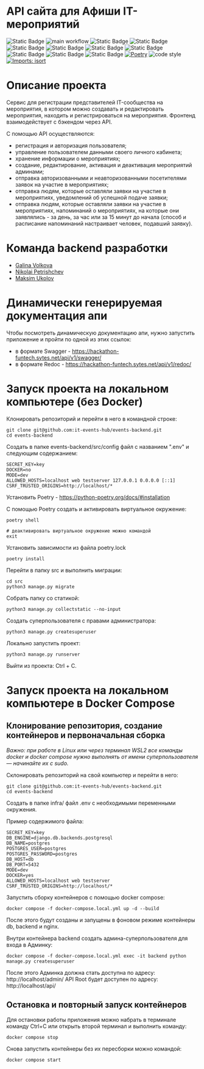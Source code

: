 # API сайта для Афиши IT-мероприятий

![Static Badge](https://img.shields.io/badge/status-in_progress-yellow) 
![main workflow](https://github.com/it-events-hub/events-backend/actions/workflows/main.yaml/badge.svg)
![Static Badge](https://img.shields.io/badge/Python-FFD43B?logo=python&logoColor=blue) 
![Static Badge](https://img.shields.io/badge/Django-092E20?logo=django&logoColor=green)
![Static Badge](https://img.shields.io/badge/JWT-000000?logo=JSON%20web%20tokens&logoColor=white)
![Static Badge](https://img.shields.io/badge/celery-%2337814A.svg?logo=celery&logoColor=white)
![Static Badge](https://img.shields.io/badge/Swagger-85EA2D?logo=Swagger&logoColor=white)
![Static Badge](https://img.shields.io/badge/PostgreSQL-316192?logo=postgresql&logoColor=white)
![Static Badge](https://img.shields.io/badge/Docker-2CA5E0?logo=docker&logoColor=white) 
![Static Badge](https://img.shields.io/badge/Nginx-009639?logo=nginx&logoColor=white) 
![Static Badge](https://img.shields.io/badge/GitHub_Actions-2088FF?logo=github-actions&logoColor=white)
[![Poetry](https://img.shields.io/endpoint?url=https://python-poetry.org/badge/v0.json)](https://python-poetry.org/)
![code style](https://img.shields.io/badge/code%20style-black-000000.svg)
[![Imports: isort](https://img.shields.io/badge/%20imports-isort-%231674b1?style=flat&labelColor=ef8336)](https://pycqa.github.io/isort/)

 # Описание проекта

Сервис для регистрации представителей IT-сообщества на мероприятия, в котором можно 
создавать и редактировать мероприятия, находить и регистрироваться на мероприятия.
Фронтенд взаимодействует с бэкендом через API.

С помощью API осуществляются:
- регистрация и авторизация пользователя;
- управление пользователем данными своего личного кабинета;
- хранение информации о мероприятиях;
- создание, редактирование, активация и деактивация мероприятий админами;
- отправка авторизованными и неавторизованными посетителями заявок на участие в мероприятиях;
- отправка людям, которые оставляли заявки на участие в мероприятиях, уведомлений об успешной подаче заявки;
- отправка людям, которые оставляли заявки на участие в мероприятиях, напоминаний о мероприятиях,
на которые они заявлялись - за день, за час или за 15 минут до начала (способ и 
расписание напоминаний настраивает человек, подавший заявку).

# Команда backend разработки

- [Galina Volkova](https://github.com/earlinn)
- [Nikolai Petrishchev](https://github.com/nikpetrischev)
- [Maksim Ukolov](https://github.com/link75)

# Динамически генерируемая документация апи

Чтобы посмотреть динамическую документацию апи, нужно запустить приложение и
пройти по одной из этих ссылок:
- в формате Swagger - https://hackathon-funtech.sytes.net/api/v1/swagger/
- в формате Redoc - https://hackathon-funtech.sytes.net/api/v1/redoc/

# Запуск проекта на локальном компьютере (без Docker)

Клонировать репозиторий и перейти в него в командной строке:

```
git clone git@github.com:it-events-hub/events-backend.git
cd events-backend
```

Создать в папке events-backend/src/config файл с названием ".env" и следующим 
содержанием:

```
SECRET_KEY=key
DOCKER=no
MODE=dev
ALLOWED_HOSTS=localhost web testserver 127.0.0.1 0.0.0.0 [::1]
CSRF_TRUSTED_ORIGINS=http://localhost/*
```

Установить Poetry - https://python-poetry.org/docs/#installation

C помощью Poetry создать и активировать виртуальное окружение:

```
poetry shell

# деактивировать виртуальное окружение можно командой
exit
```

Установить зависимости из файла poetry.lock

```
poetry install
```

Перейти в папку src и выполнить миграции:

```
cd src
python3 manage.py migrate
```

Собрать папку со статикой:

```
python3 manage.py collectstatic --no-input
```

Создать суперпользователя с правами администратора:

```
python3 manage.py createsuperuser
```

Локально запустить проект:

```
python3 manage.py runserver
```

Выйти из проекта: Ctrl + C.

# Запуск проекта на локальном компьютере в Docker Compose

## Клонирование репозитория, создание контейнеров и первоначальная сборка

_Важно: при работе в Linux или через терминал WSL2 все команды docker и docker compose нужно выполнять от имени суперпользователя — начинайте их с sudo._

Склонировать репозиторий на свой компьютер и перейти в него:
```
git clone git@github.com:it-events-hub/events-backend.git
cd events-backend
```

Создать в папке infra/ файл .env с необходимыми переменными окружения.

Пример содержимого файла:
```
SECRET_KEY=key
DB_ENGINE=django.db.backends.postgresql
DB_NAME=postgres
POSTGRES_USER=postgres
POSTGRES_PASSWORD=postgres
DB_HOST=db
DB_PORT=5432
MODE=dev
DOCKER=yes
ALLOWED_HOSTS=localhost web testserver
CSRF_TRUSTED_ORIGINS=http://localhost/*
```

Запустить сборку контейнеров с помощью docker compose: 
```
docker compose -f docker-compose.local.yml up -d --build
```

После этого будут созданы и запущены в фоновом режиме контейнеры db, backend и nginx.

Внутри контейнера backend создать админа-суперпользователя для входа в Админку:
```
docker compose -f docker-compose.local.yml exec -it backend python manage.py createsuperuser
```

После этого Админка должна стать доступна по адресу: http://localhost/admin/
API Root будет доступен по адресу: http://localhost/api/

## Остановка и повторный запуск контейнеров

Для остановки работы приложения можно набрать в терминале команду Ctrl+C или открыть
второй терминал и выполнить команду:
```
docker compose stop 
```

Снова запустить контейнеры без их пересборки можно командой:
```
docker compose start 
```
